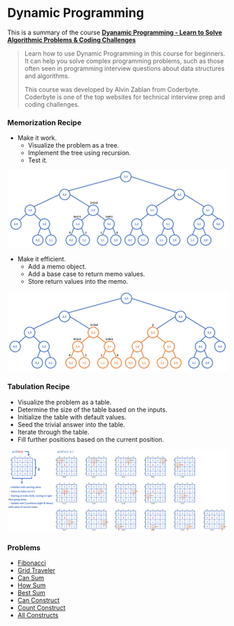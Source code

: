 # Dynamic Programming
This is a summary of the course [**Dyanamic Programming - Learn to Solve Algorithmic Problems & Coding Challenges**](https://youtu.be/oBt53YbR9Kk)
> Learn how to use Dynamic Programming in this course for beginners. It can help you solve complex programming problems, such as those often seen in programming interview questions about data structures and algorithms.
> 
> This course was developed by Alvin Zablan from Coderbyte. Coderbyte is one of the top websites for technical interview prep and coding challenges.

### Memorization Recipe
- Make it work.
  - Visualize the problem as a tree.
  - Implement the tree using recursion.
  - Test it.
<img src="./img/grid_1.jpg" width=600>

- Make it efficient.
  - Add a memo object.
  - Add a base case to return memo values.
  - Store return values into the memo.
<img src="./img/grid_m.jpg" width=600>

### Tabulation Recipe
- Visualize the problem as a table.
- Determine the size of the table based on the inputs.
- Initialize the table with default values.
- Seed the trivial answer into the table.
- Iterate through the table.
- Fill further positions based on the current position.

<img src="./img/grid_t.jpg">


### Problems
- [Fibonacci](./fibonacci.ipynb)
- [Grid Traveler](./grid_traveler.ipynb)
- [Can Sum](./can_sum.ipynb)
- [How Sum](./how_sum.ipynb)
- [Best Sum](./best_sum.ipynb)
- [Can Construct](./can_construct.ipynb)
- [Count Construct](./count_construct.ipynb)
- [All Constructs](./all_construct.ipynb)
